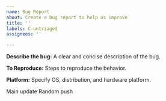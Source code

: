 ```yaml
---
name: Bug Report
about: Create a bug report to help us improve
title: ''
labels: C-untriaged
assignees: ''

---
```


**Describe the bug:**
A clear and concise description of the bug.

**To Reproduce:**
Steps to reproduce the behavior.

**Platform:**
Specify OS, distribution, and hardware platform.

Main update
Random push
